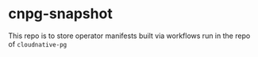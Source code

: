 # cnpg-snapshot
This repo is to store operator manifests built via workflows run in the repo of `cloudnative-pg`
